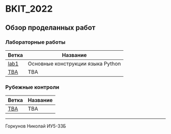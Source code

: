 # BKIT_2022
## Обзор проделанных работ
### Лабораторные работы
| Ветка                                                                   | Название                          |
|-------------------------------------------------------------------------|-----------------------------------|
| [lab1](https://github.com/NikolayB800H/BKIT_2022/tree/lab1-in-progress) | Основные конструкции языка Python |
| [TBA]()                                                                 | TBA                               |
### Рубежные контроли
| Ветка                                                                   | Название                          |
|-------------------------------------------------------------------------|-----------------------------------|
| [TBA]()                                                                 | TBA                               |
---
Горкунов Николай ИУ5-33Б
